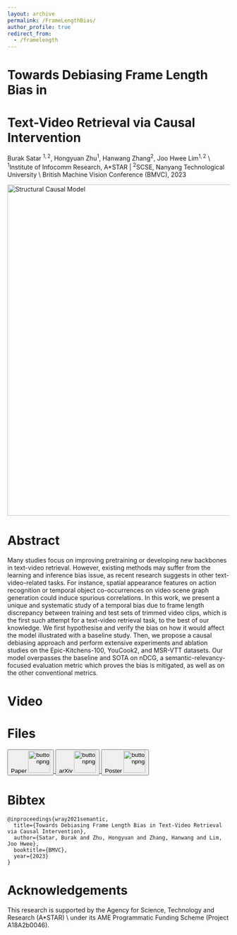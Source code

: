 ```yaml
---
layout: archive
permalink: /FrameLengthBias/
author_profile: true
redirect_from:
  - /framelength
---
```

<!--- <img src="https://buraksatar.github.io/images/epic_bias.png" alt="epic_bias" width="300"/> !--->

# Towards Debiasing Frame Length Bias in
# Text-Video Retrieval via Causal Intervention

Burak Satar $^{1,2}$, Hongyuan Zhu$^{1}$, Hanwang Zhang$^{2}$, Joo Hwee Lim$^{1,2}$ \\
$^{1}$Institute of Infocomm Research, A*STAR | $^{2}$SCSE, Nanyang Technological University \\
British Machine Vision Conference (BMVC), 2023

<img src="https://buraksatar.github.io/images/scm_camready.png" alt="Structural Causal Model" width="750"/>


Abstract
======

Many studies focus on improving pretraining or developing new backbones in text-video retrieval. However, existing methods may suffer from the learning and inference bias issue, as recent research suggests in other text-video-related tasks. For instance, spatial appearance features on action recognition or temporal object co-occurrences on video scene graph generation could induce spurious correlations. In this work, we present a unique and systematic study of a temporal bias due to frame length discrepancy between training and test sets of trimmed video clips, which is the first such attempt for a text-video retrieval task, to the best of our knowledge. We first hypothesise and verify the bias on how it would affect the model illustrated with a baseline study. Then, we propose a causal debiasing approach and perform extensive experiments and ablation studies on the Epic-Kitchens-100, YouCook2, and MSR-VTT datasets. Our model overpasses the baseline and SOTA on nDCG, a semantic-relevancy-focused evaluation metric which proves the bias is mitigated, as well as on the other conventional metrics.

Video
======



Files
======

<a href="https://www.google.com">
<button type="button">Paper
<img src="https://buraksatar.github.io/images/adobe_logo.png" width="50" alt="buttonpng" border="0"/>
</button>
</a>
<a href="https://www.google.com">
<button type="button">arXiv
<img src="https://buraksatar.github.io/images/arxiv2.jpg" width="50" alt="buttonpng" border="0"/>
</button>
</a>
<a href="https://www.google.com">
<button type="button">Poster
<img src="https://buraksatar.github.io/images/pposter.png" width="50" alt="buttonpng" border="0"/>
</button>
</a>


Bibtex
======
```
@inproceedings{wray2021semantic,
  title={Towards Debiasing Frame Length Bias in Text-Video Retrieval via Causal Intervention},
  author={Satar, Burak and Zhu, Hongyuan and Zhang, Hanwang and Lim, Joo Hwee},
  booktitle={BMVC},
  year={2023}
}
```

Acknowledgements
======
This research is supported by the Agency for Science, Technology and Research (A*STAR) \\
under its AME Programmatic Funding Scheme (Project A18A2b0046).
